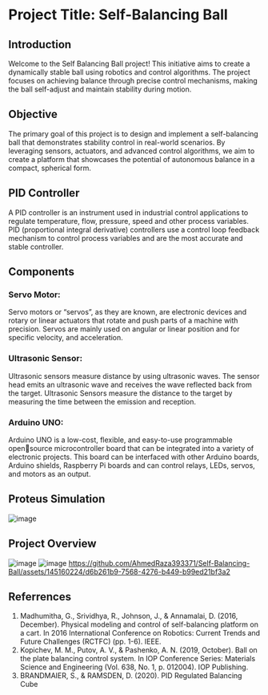 
# Project Title: Self-Balancing Ball
## Introduction
Welcome to the Self Balancing Ball project! This initiative aims to create a dynamically stable ball using robotics and control algorithms. The project focuses on achieving balance through precise control mechanisms, making the ball self-adjust and maintain stability during motion.

## Objective
The primary goal of this project is to design and implement a self-balancing ball that demonstrates stability control in real-world scenarios. By leveraging sensors, actuators, and advanced control algorithms, we aim to create a platform that showcases the potential of autonomous balance in a compact, spherical form.

## PID Controller
A PID controller is an instrument used in industrial control applications to regulate temperature, flow, pressure, speed and other process variables. PID (proportional integral derivative) controllers use a control loop feedback mechanism to control process variables and are the most accurate and stable controller.

## Components
### Servo Motor:
Servo motors or “servos”, as they are known, are electronic devices and rotary or linear actuators that rotate and push parts of a machine with precision. Servos are mainly used on angular or linear position and for specific velocity, and acceleration.

### Ultrasonic Sensor:
Ultrasonic sensors measure distance by using ultrasonic waves. The sensor head emits an ultrasonic wave and receives the wave reflected back from the target. Ultrasonic Sensors measure the distance to the target by measuring the time between the emission and reception.


### Arduino UNO:
Arduino UNO is a low-cost, flexible, and  easy-to-use programmable opensource microcontroller board that can be integrated into a variety of electronic projects. This board can be interfaced with other Arduino 
boards, Arduino shields, Raspberry Pi boards and can control relays, LEDs, servos, and motors as an output.


## Proteus Simulation
![image](https://github.com/AhmedRaza393371/Self-Balancing-Ball/assets/145160224/41cc93e1-8b17-4d5b-b1bd-722976bb9565)

## Project Overview
![image](https://github.com/AhmedRaza393371/Self-Balancing-Ball/assets/145160224/34da407c-c1d8-469e-ba75-f018e654b636)
![image](https://github.com/AhmedRaza393371/Self-Balancing-Ball/assets/145160224/aff20ba5-c76c-402a-8adf-7382f22a9d4f)
https://github.com/AhmedRaza393371/Self-Balancing-Ball/assets/145160224/d6b261b9-7568-4276-b449-b99ed21bf3a2



## Referrences
1. Madhumitha, G., Srividhya, R., Johnson, J., & Annamalai, D. (2016, December). Physical 
modeling and control of self-balancing platform on a cart. In 2016 International Conference 
on Robotics: Current Trends and Future Challenges (RCTFC) (pp. 1-6). IEEE.
2. Kopichev, M. M., Putov, A. V., & Pashenko, A. N. (2019, October). Ball on the plate balancing 
control system. In IOP Conference Series: Materials Science and Engineering (Vol. 638, No. 
1, p. 012004). IOP Publishing.
3. BRANDMAIER, S., & RAMSDEN, D. (2020). PID Regulated Balancing Cube


